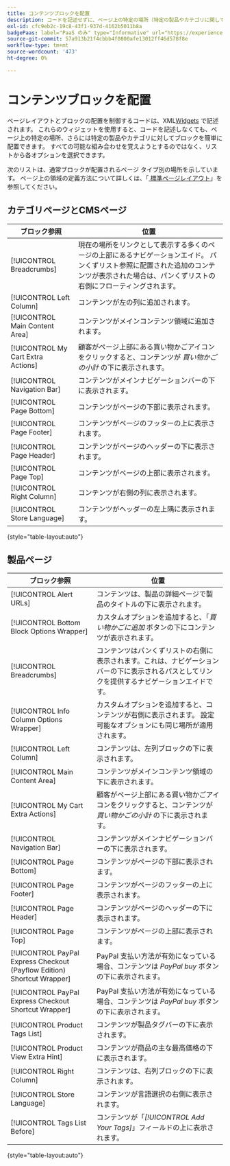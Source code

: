 ```yaml
---
title: コンテンツブロックを配置
description: コードを記述せずに、ページ上の特定の場所（特定の製品やカテゴリに関しても）にブロックを配置します
exl-id: cfc9eb2c-19c8-43f1-937d-4162b5011b8a
badgePaas: label="PaaS のみ" type="Informative" url="https://experienceleague.adobe.com/ja/docs/commerce/user-guides/product-solutions" tooltip="Adobe Commerce on Cloud プロジェクト（Adobeが管理する PaaS インフラストラクチャ）およびオンプレミスプロジェクトにのみ適用されます。"
source-git-commit: 57a913b21f4cbbb4f0800afe13012ff46d578f8e
workflow-type: tm+mt
source-wordcount: '473'
ht-degree: 0%

---
```


# コンテンツブロックを配置

ページレイアウトとブロックの配置を制御するコードは、XML[Widgets](widgets.md) で記述されます。 これらのウィジェットを使用すると、コードを記述しなくても、ページ上の特定の場所、さらには特定の製品やカテゴリに対してブロックを簡単に配置できます。 すべての可能な組み合わせを覚えようとするのではなく、リストから各オプションを選択できます。

次のリストは、通常ブロックが配置されるページ タイプ別の場所を示しています。 ページ上の領域の定義方法について詳しくは、「[&#x200B; 標準ページレイアウト &#x200B;](page-layout.md#standard-page-layouts)」を参照してください。

## カテゴリページとCMSページ

| ブロック参照 | 位置 |
|----------|-------- |
| [!UICONTROL Breadcrumbs] | 現在の場所をリンクとして表示する多くのページの上部にあるナビゲーションエイド。 パンくずリスト参照に配置された追加のコンテンツが表示された場合は、パンくずリストの右側にフローティングされます。 |
| [!UICONTROL Left Column] | コンテンツが左の列に追加されます。 |
| [!UICONTROL Main Content Area] | コンテンツがメインコンテンツ領域に追加されます。 |
| [!UICONTROL My Cart Extra Actions] | 顧客がページ上部にある買い物かごアイコンをクリックすると、コンテンツが _買い物かごの小計_ の下に表示されます。 |
| [!UICONTROL Navigation Bar] | コンテンツがメインナビゲーションバーの下に表示されます。 |
| [!UICONTROL Page Bottom] | コンテンツがページの下部に表示されます。 |
| [!UICONTROL Page Footer] | コンテンツがページのフッターの上に表示されます。 |
| [!UICONTROL Page Header] | コンテンツがページのヘッダーの下に表示されます。 |
| [!UICONTROL Page Top] | コンテンツがページの上部に表示されます。 |
| [!UICONTROL Right Column] | コンテンツが右側の列に表示されます。 |
| [!UICONTROL Store Language] | コンテンツがヘッダーの左上隅に表示されます。 |

{style="table-layout:auto"}

## 製品ページ

| ブロック参照 | 位置 |
|----------|-------- |
| [!UICONTROL Alert URLs] | コンテンツは、製品の詳細ページで製品のタイトルの下に表示されます。 |
| [!UICONTROL Bottom Block Options Wrapper] | カスタムオプションを追加すると、「_買い物かごに追加_ ボタンの下にコンテンツが表示されます。 |
| [!UICONTROL Breadcrumbs] | コンテンツはパンくずリストの右側に表示されます。これは、ナビゲーションバーの下に表示されるパスとしてリンクを提供するナビゲーションエイドです。 |
| [!UICONTROL Info Column Options Wrapper] | カスタムオプションを追加すると、コンテンツが右側に表示されます。 設定可能なオプションにも同じ場所が適用されます。 |
| [!UICONTROL Left Column] | コンテンツは、左列ブロックの下に表示されます。 |
| [!UICONTROL Main Content Area] | コンテンツがメインコンテンツ領域の下に表示されます。 |
| [!UICONTROL My Cart Extra Actions] | 顧客がページ上部にある買い物かごアイコンをクリックすると、コンテンツが _買い物かごの小計_ の下に表示されます。 |
| [!UICONTROL Navigation Bar] | コンテンツがメインナビゲーションバーの下に表示されます。 |
| [!UICONTROL Page Bottom] | コンテンツがページの下部に表示されます。 |
| [!UICONTROL Page Footer] | コンテンツがページのフッターの上に表示されます。 |
| [!UICONTROL Page Header] | コンテンツがページのヘッダーの下に表示されます。 |
| [!UICONTROL Page Top] | コンテンツがページの上部に表示されます。 |
| [!UICONTROL PayPal Express Checkout (Payflow Edition) Shortcut Wrapper] | PayPal 支払い方法が有効になっている場合、コンテンツは _PayPal buy_ ボタンの下に表示されます。 |
| [!UICONTROL PayPal Express Checkout Shortcut Wrapper] | PayPal 支払い方法が有効になっている場合、コンテンツは _PayPal buy_ ボタンの下に表示されます。 |
| [!UICONTROL Product Tags List] | コンテンツが製品タグバーの下に表示されます。 |
| [!UICONTROL Product View Extra Hint] | コンテンツが商品の主な最高価格の下に表示されます。 |
| [!UICONTROL Right Column] | コンテンツは、右列ブロックの下に表示されます。 |
| [!UICONTROL Store Language] | コンテンツが言語選択の右側に表示されます。 |
| [!UICONTROL Tags List Before] | コンテンツが「_[!UICONTROL Add Your Tags]_」フィールドの上に表示されます。 |

{style="table-layout:auto"}
